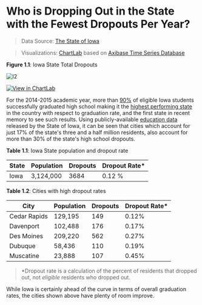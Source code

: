 Who is Dropping Out in the State with the Fewest Dropouts Per Year?
===

> Data Source: [The State of Iowa](https://www.iowa.gov/)

> Visualizations: [ChartLab](https://apps.axibase.com/chartlab) based on [Axibase Time Series Database](https://axibase.com/products/axibase-time-series-database/)

**Figure 1.1**: Iowa State Total Dropouts

![I2](Images/IDO-001.png)

[![View in ChartLab](Images/button.png)](https://apps.axibase.com/chartlab/dfbbf75b/2/#fullscreen)

For the 2014-2015 academic year, more than [90%](https://www2.ed.gov/admins/lead/account/consolidated/sy14-15part1/ia.pdf) 
of eligible Iowa students successfully graduated high school making it the [highest 
performing state](https://nces.ed.gov/programs/coe/indicator_coi.asp) in the country with respect to graduation rate, and the 
first state in recent memory to see such results. Using publicly-available [education data](https://catalog.data.gov/dataset/2014-2015-public-school-district-dropout-rates)
released by the State of Iowa, it can be seen that cities which account for just 17% of the state's three and a half million residents, 
also account for more than 30% of the state's high school dropouts.

**Table 1.1**: Iowa State population and dropout rate

| State | Population | Dropouts | Dropout Rate* |
|-------|------------|----------|---------------|
| Iowa | 3,124,000 | 3684 | 0.12 % |

**Table 1.2**: Cities with high dropout rates

| City | Population | Dropouts | Dropout Rate* | 
|------|------------|----------|---------------|
| Cedar Rapids | 129,195 | 149 | 0.12% |
| Davenport | 102,488 | 176 | 0.17% | 
| Des Moines | 209,220 | 562 | 0.27% |
| Dubuque | 58,436 | 110 | 0.19% | 
| Muscatine | 23,888 | 107 | 0.45% |

> *Dropout rate is a calculation of the percent of residents that dropped out, not _eligible_ residents who dropped out.

While Iowa is certainly ahead of the curve in terms of overall graduation rates, the cities shown above have plenty of room
improve.
